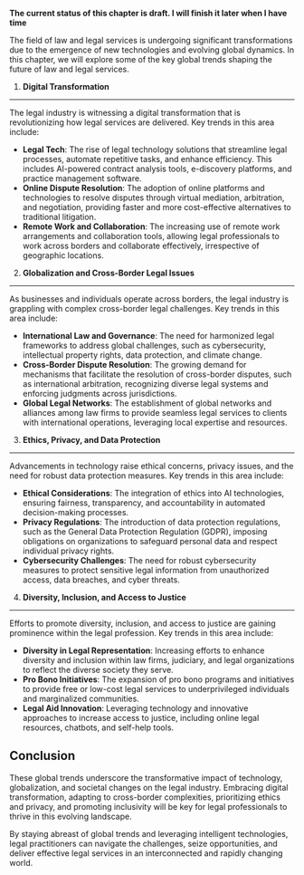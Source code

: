 **The current status of this chapter is draft. I will finish it later when I have time**

The field of law and legal services is undergoing significant transformations due to the emergence of new technologies and evolving global dynamics. In this chapter, we will explore some of the key global trends shaping the future of law and legal services.

1. **Digital Transformation**
-----------------------------

The legal industry is witnessing a digital transformation that is revolutionizing how legal services are delivered. Key trends in this area include:

* **Legal Tech**: The rise of legal technology solutions that streamline legal processes, automate repetitive tasks, and enhance efficiency. This includes AI-powered contract analysis tools, e-discovery platforms, and practice management software.
* **Online Dispute Resolution**: The adoption of online platforms and technologies to resolve disputes through virtual mediation, arbitration, and negotiation, providing faster and more cost-effective alternatives to traditional litigation.
* **Remote Work and Collaboration**: The increasing use of remote work arrangements and collaboration tools, allowing legal professionals to work across borders and collaborate effectively, irrespective of geographic locations.

2. **Globalization and Cross-Border Legal Issues**
--------------------------------------------------

As businesses and individuals operate across borders, the legal industry is grappling with complex cross-border legal challenges. Key trends in this area include:

* **International Law and Governance**: The need for harmonized legal frameworks to address global challenges, such as cybersecurity, intellectual property rights, data protection, and climate change.
* **Cross-Border Dispute Resolution**: The growing demand for mechanisms that facilitate the resolution of cross-border disputes, such as international arbitration, recognizing diverse legal systems and enforcing judgments across jurisdictions.
* **Global Legal Networks**: The establishment of global networks and alliances among law firms to provide seamless legal services to clients with international operations, leveraging local expertise and resources.

3. **Ethics, Privacy, and Data Protection**
-------------------------------------------

Advancements in technology raise ethical concerns, privacy issues, and the need for robust data protection measures. Key trends in this area include:

* **Ethical Considerations**: The integration of ethics into AI technologies, ensuring fairness, transparency, and accountability in automated decision-making processes.
* **Privacy Regulations**: The introduction of data protection regulations, such as the General Data Protection Regulation (GDPR), imposing obligations on organizations to safeguard personal data and respect individual privacy rights.
* **Cybersecurity Challenges**: The need for robust cybersecurity measures to protect sensitive legal information from unauthorized access, data breaches, and cyber threats.

4. **Diversity, Inclusion, and Access to Justice**
--------------------------------------------------

Efforts to promote diversity, inclusion, and access to justice are gaining prominence within the legal profession. Key trends in this area include:

* **Diversity in Legal Representation**: Increasing efforts to enhance diversity and inclusion within law firms, judiciary, and legal organizations to reflect the diverse society they serve.
* **Pro Bono Initiatives**: The expansion of pro bono programs and initiatives to provide free or low-cost legal services to underprivileged individuals and marginalized communities.
* **Legal Aid Innovation**: Leveraging technology and innovative approaches to increase access to justice, including online legal resources, chatbots, and self-help tools.

Conclusion
----------

These global trends underscore the transformative impact of technology, globalization, and societal changes on the legal industry. Embracing digital transformation, adapting to cross-border complexities, prioritizing ethics and privacy, and promoting inclusivity will be key for legal professionals to thrive in this evolving landscape.

By staying abreast of global trends and leveraging intelligent technologies, legal practitioners can navigate the challenges, seize opportunities, and deliver effective legal services in an interconnected and rapidly changing world.

